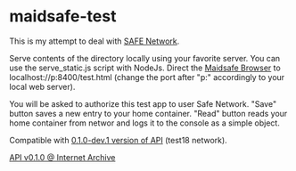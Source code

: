 # maidsafe-test

This is my attempt to deal with [SAFE Network](https://maidsafe.net).

Serve contents of the directory locally using your favorite server. You can use the serve_static.js script with NodeJs. Direct the [Maidsafe Browser](https://forum.safedev.org/t/how-to-develop-for-the-safe-network-draft/843) to localhost://p:8400/test.html (change the port after "p:" accordingly to your local web server).

You will be asked to authorize this test app to user Safe Network. "Save" button saves a new entry to your home container. "Read" button reads your home container from networ and logs it to the console as a simple object.

Compatible with [0.1.0-dev.1 version of API](https://github.com/maidsafe/beaker-plugin-safe-app/tree/0.1.0-dev.1) (test18 network).

[API v0.1.0 @ Internet Archive](http://web.archive.org/web/20170625234259/http://docs.maidsafe.net/beaker-plugin-safe-app/)
